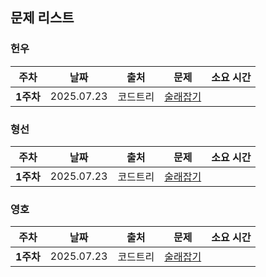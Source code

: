 ## 문제 리스트 

<h3>헌우</h3>

|주차|날짜|출처|문제|소요 시간|
|--|--|--|--|--|
|**1주차** |2025.07.23|코드트리|[술래잡기](https://www.codetree.ai/ko/frequent-problems/samsung-sw/problems/hide-and-seek/description)|

<h3>형선</h3>

|주차|날짜|출처|문제|소요 시간|
|--|--|--|--|--|
|**1주차** |2025.07.23|코드트리|[술래잡기](https://www.codetree.ai/ko/frequent-problems/samsung-sw/problems/hide-and-seek/description)|

<h3>영호</h3>

|주차|날짜|출처|문제|소요 시간|
|--|--|--|--|--|
|**1주차** |2025.07.23|코드트리|[술래잡기](https://www.codetree.ai/ko/frequent-problems/samsung-sw/problems/hide-and-seek/description)|
